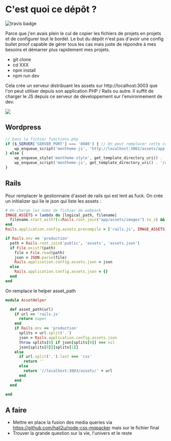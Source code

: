 # C'est quoi ce dépôt ?

![travis badge](https://travis-ci.org/Grafikart/Front-end-boilerplate.svg)

Parce que j'en avais plein le cul de copier les fichiers de projets en projets et de configurer tout le bordel.
Le but du dépôt n'est pas d'avoir une config bullet proof capable de gérer tous les cas mais juste de répondre à mes besoins et démarrer plus rapidement mes projets.

- git clone
- cd XXX
- npm install
- npm run dev

Cela crée un serveur distribuant les assets sur http://localhost:3003 que l'on peut utiliser depuis son application PHP / Rails ou autre. 
Il suffit de charger le JS depuis ce serveur de développement sur l'environnement de dev.

![](http://media.giphy.com/media/shrIxwJ2ojtrq/giphy.gif)

## Wordpress

```php
// Dans le fichier functions.php
if ($_SERVER['SERVER_PORT'] === '8080') { // On peut remplacer cette condition ici
    wp_enqueue_script('montheme-js', 'http://localhost:3002/assets/app.js', [], '1.0', true);
} else {
    wp_enqueue_style('montheme-style', get_template_directory_uri() . '/assets/app.css');
    wp_enqueue_script('montheme-js', get_template_directory_uri() . '/assets/app.js', [], '1.0', true);
}
```

## Rails


Pour remplacer le gestionnaire d'asset de rails qui est lent as fuck.
On crée un initializer qui lie le json qui liste les assets : 

```ruby
# On charge les noms de fichier de webpack
IMAGE_ASSETS = lambda do |logical_path, filename|
  filename.start_with?(::Rails.root.join("app/assets/images").to_s) && !['.js', '.css', ''].include?(File.extname(logical_path))
end
Rails.application.config.assets.precompile = ['rails.js', IMAGE_ASSETS]

if Rails.env == 'production'
  path = Rails.root.join('public', 'assets', 'assets.json')
  if File.exist?(path)
    file = File.read(path)
    json = JSON.parse(file)
    Rails.application.config.assets.json = json
  else
    Rails.application.config.assets.json = {}
  end
end
```

On remplace le helper asset_path

```ruby
module AssetHelper

  def asset_path(url)
    if url == 'rails.js'
      return super
    end
    if Rails.env == 'production'
      splits = url.split('.')
      json = Rails.application.config.assets.json
      throw splits[0] if json[splits[0]] === nil
      json[splits[0]][splits[1]]
    else
      if url.split('.').last === 'css'
        return ''
      else
        return '//localhost:3003/assets/' + url
      end
    end
  end

end

```

## A faire

- Mettre en place la fusion des media queries via https://github.com/hail2u/node-css-mqpacker mais sur le fichier final
- Trouver la grande question sur la vie, l'univers et le reste
